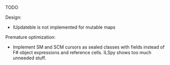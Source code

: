 TODO

Design:
* IUpdateble is not implemented for mutable maps


Premature optimization:
* Implement SM and SCM cursors as sealed classes with fields instead
of F# object expressions and reference cells. ILSpy shows too much unneeded stuff.